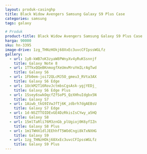 ```yaml
---
layout: produk-casinghp
title: Black Widow Avengers Samsung Galaxy S9 Plus Case
categories: samsung
tags: galaxy

# Produk
product-title: Black Widow Avengers Samsung Galaxy S9 Plus Case
harga: 90000
sku: hn-3395
image-drive: 1zg_THNzHOkj68XxEc3uvcCFIpssWGLfz
gallery:
  - url: 1yB-kWB7oK3zyaW8PWnyXv4yRuKSsnnjf
    title: Galaxy Note 8
  - url: 1TTkxQQeBKnmogfXeUmvMruYmILrAgTwd
    title: Galaxy S6
  - url: 1Fb0em-joi72QLcMJ5O_gmeu3_RVta3AX
    title: Galaxy S6 Edge
  - url: 1UckM2T16RovJctmbsCgsAsk-ygjYEDj_
    title: Galaxy S6 Edge Plus
  - url: 1Ssey6swkOqcfZfSoPS_QzXHhuIdgbx5N
    title: Galaxy S7
  - url: 1Aiwb_tkG9IVwJfTj6K_zdbrh7dgAEBsU
    title: Galaxy S7 Edge
  - url: 1d-NSZTTOIDEvGE4DzRkisIsCYwy_a5HQ
    title: Galaxy S8
  - url: 15mlTaRli76M3znGb_plUgioj0K6yfIZn
    title: Galaxy S8 Plus
  - url: 1m1TWHX1dlJEEhhfT5WOdCngi8kTxNXHG
    title: Galaxy S9
  - url: 1zg_THNzHOkj68XxEc3uvcCFIpssWGLfz
    title: Galaxy S9 Plus
---
```

